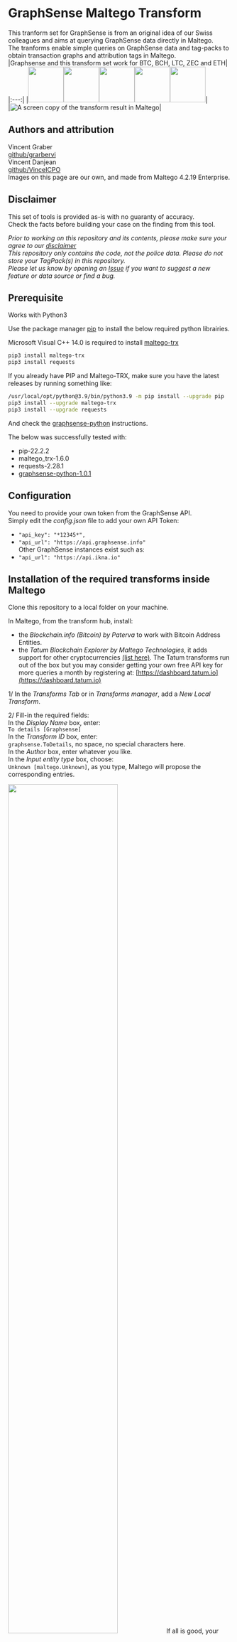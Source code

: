 # GraphSense Maltego Transform
This tranform set for GraphSense is from an original idea of our Swiss colleagues and aims at querying GraphSense data directly in Maltego.  
The tranforms enable simple queries on GraphSense data and tag-packs to obtain transaction graphs and attribution tags in Maltego.  
|Graphsense and this transform set work for BTC, BCH, LTC, ZEC and ETH|  
|:---:|
|<img src="images/bitcoin.png" height="80"><img src="images/bitcoincash.png" height="80"><img src="images/litecoin.png" height="80"><img src="images/zcash.png" height="80"><img src="images/ethereum.png" height="80">|  
|![A screen copy of the transform result in Maltego](images/Maltego%20BTC%20to%20GraphSense%20Tags.png?raw=true "Maltego BTC GraphSense Tag")|  

## Authors and attribution
Vincent Graber  
[github/grarbervi](https://github.com/grabervi)  
Vincent Danjean  
[github/VinceICPO](https://github.com/vinceicpo)  
Images on this page are our own, and made from Maltego 4.2.19 Enterprise.  

## Disclaimer
This set of tools is provided as-is with no guaranty of accuracy.  
Check the facts before building your case on the finding from this tool.  

*Prior to working on this repository and its contents, please make sure your agree to our [disclaimer](https://github.com/INTERPOL-Innovation-Centre/DISCLAIMER)*  
*This repository only contains the code, not the police data. Please do not store your TagPack(s) in this repository.*  
*Please let us know by opening an [Issue](https://github.com/INTERPOL-Innovation-Centre/GraphSense-Maltego-transform/issues) if you want to suggest a new feature or data source or find a bug.*

## Prerequisite

Works with Python3  

Use the package manager [pip](https://pip.pypa.io/en/stable/) to install the below required python librairies.  

Microsoft Visual C++ 14.0 is required to install [maltego-trx](https://github.com/paterva/maltego-trx)  

```bash  
pip3 install maltego-trx  
pip3 install requests  
```  
If you already have PIP and Maltego-TRX, make sure you have the latest releases by running something like:  
```bash  
/usr/local/opt/python@3.9/bin/python3.9 -m pip install --upgrade pip  
pip3 install --upgrade maltego-trx  
pip3 install --upgrade requests  
```
And check the [graphsense-python](https://github.com/graphsense/graphsense-python) instructions.  

The below was successfully tested with:  
- pip-22.2.2  
- maltego_trx-1.6.0  
- requests-2.28.1  
- [graphsense-python-1.0.1](https://github.com/graphsense/graphsense-python)  

## Configuration

You need to provide your own token from the GraphSense API.  
Simply edit the *config.json* file to add your own API Token:  
- `"api_key": "*12345*",`  
- `"api_url": "https://api.graphsense.info"`  
Other GraphSense instances exist such as:  
- `"api_url": "https://api.ikna.io"`  

## Installation of the required transforms inside Maltego

Clone this repository to a local folder on your machine.  

In Maltego, from the transform hub, install:  
- the *Blockchain.info (Bitcoin) by Paterva* to work with Bitcoin Address Entities. 
- the *Tatum Blockchain Explorer by Maltego Technologies*, it adds support for other cryptocurrencies [(list here)](https://docs.tatum.io/supported-blockchains). The Tatum transforms run out of the box but you may consider getting your own free API key for more queries a month by registering at: [https://dashboard.tatum.io](https://dashboard.tatum.io)  

1/ In the *Transforms Tab* or in *Transforms manager*, add a *New Local Transform*.  

2/ Fill-in the required fields:  
In the *Display Name* box, enter:  
```To details [Graphsense]```  
In the *Transform ID* box, enter:  
```graphsense.ToDetails```, no space, no special characters here.  
In the *Author* box, enter whatever you like.  
In the *Input entity type* box, choose:  
```Unknown [maltego.Unknown]```, as you type, Maltego will propose the corresponding entries.

<img src="images/ConfigureDetails1.png" width="70%">  
If all is good, your configuration should look similar to the above.  

Click on *Next>*  

3/ In the *Command line* box, provide the path to your python3 executable:  
- ```C:\Users\Unicorn\AppData\Local\Programs\Python\Python37\python.exe``` by default for Windows 10. Check on your own machine for the exact path.  
- ```python3``` by default for Mac OS X. (See "*Troubleshooting for Mac*"[^1] below if you experience problems).  

4/ In the *Command parameters* box, type:  
```project.py local todetails```  
"totags" is one of the transforms available. Please see 6/ below.  

5/ In the *Working directory* box, insert the full path to the folder where you have cloned this project.  
<img src="images/ConfigureDetails2.png" width="70%">  
If all is good, your configuration should look similar to the above.  

Click on *Finish*  

6/ You need to repeat 1/ to 5/ above for each of the transforms contained in this set:
- To Tags (project.py local totags)  
- To Cluster (project.py local tocluster)  

7/ Import the GraphSense Entities:  
For this, go to *Entities* tab, click on *Import Entities*  
Browse to and select the "Graphsense Entities.mtz" file. Click *Next>*  
Tick both the *Entities* and the *Icons* boxes to import everything. Click *Next>*  

Click on *Finish*  

-- Done ! --  

## Use

You can now use this set of transforms in a Maltego Graph starting from a supported cryptocurrency address or cluster.  
You may do this on any cryptocurrency address but this set of tranforms works for BTC, BCH, LTC, ZEC and ETH.  

As with any other Maltego Transform, all that is needed is a right-click on the entity and choosing the transform you want to run.  
<img src="images/Choose%20a%20transform.png" width="300px">  
<img src="images/Cluster.png" height="100px">  

The illustration above is a cluster in the Graphsense meaning. It is an item that ties together several cryptocurrency adresses that the GraphSense algorithms and euristics have found to be controlled by one same entity.  
If the cluster tags is accompanied by a businessman on the top left corner overlay,  -like in the illustration above-, this implies that the cluster or some of the cryptocurrencies within have been associated with attribution tags.  
In a cluster shows a businessman, use the "to tags" transform to display the associated tag(s).  
The number on the left, below the businessman represents the number of cryptocurrency addresses belonging to that cluster.  


A normal way of using this to follow the money trail would be:
- Start by creating the entity you know of: drag and drop a cryptocurrency address from the entity palette.  
- Alternatively you may use the import function and use a csv file to create a batch of entities.  
- Right-click on the entity(ies) and run "to details" tranform. This will document the properties with all dates, amounts, etc.   
- if the entity now has a businessman overlay, right-click on the entity(ies) and run "to tags" transform to find out what the attribution tags is.  
To go further:  
- Right-click on the entity(ies) and run "to inbound (and/or outbound) transactions" from the Blockchain.info tranforms.  
- Right-click on the entity(ies) and run "to cluster" tranform. Again here if the resulting cluster shows a businessman overlay, run the "to tags" transform.  
- if nothing is found, run the "to Source address" or "to destination address" from Blockchain.info. Repeat the above process on these new addresses.  


## Contribute
You may help us develop this tool.  
The current local transform is possible thanks to the use of [paterva/maltego-trx](https://github.com/paterva/maltego-trx).  
It support a few entities but is very flexible in adding custom properties. Refer to the details of [supported entities](https://github.com/paterva/maltego-trx/blob/master/maltego_trx/entities.py).  
The results displayed are from queries to [GraphSense OpenAPI](https://github.com/graphsense/graphsense-openapi/blob/master/graphsense.yaml).  
Feel free to open an [Issue or improvement request](https://github.com/INTERPOL-Innovation-Centre/GraphSense-Maltego-transform/issues).  
The developement is done in the [Dev branch](https://github.com/INTERPOL-Innovation-Centre/GraphSense-Maltego-transform/tree/Dev).  



[^1]: *Troubleshooting for Mac*  
On Mac OS X it is important to check that the above pip is installing the modules in the same python3 as Maltego expects.  
To check which Python Maltego is effectively using, set the tranform with the `Command line` box as `which` and the `Command parameters` box as `python3`.  
Run the transform once and look for the result in the debug output box.  
This will give you the path to the python version used by the Maltego app.  
It needs to be the same path as the pip used above (check by runing ```pip -V``` in terminal).  
If it isn't, try with pip3 instead of pip. You may need to reinstall the Prerequisites above once this pip and python path is fixed.  
